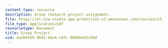 ```yaml
---
content_type: resource
description: Group research project assignment.
file: https://ol-ocw-studio-app-production.s3.amazonaws.com/courses/15-347-doctoral-seminar-in-research-methods-i-fall-2004/ea26459996d26be4c8fc00b06e65c9dd_group_project.pdf
file_type: application/pdf
resourcetype: Document
title: Group Project
uid: ea264599-96d2-6be4-c8fc-00b06e65c9dd
---
```

